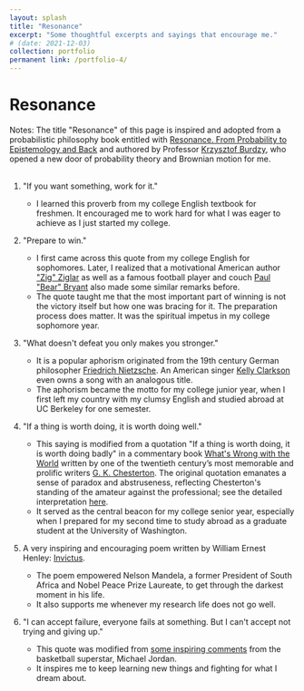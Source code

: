 ```yaml
---
layout: splash
title: "Resonance"
excerpt: "Some thoughtful excerpts and sayings that encourage me."
# (date: 2021-12-03)
collection: portfolio
permanent link: /portfolio-4/
---
```


<h1>Resonance</h1>

Notes: The title "Resonance" of this page is inspired and adopted from a probabilistic philosophy book entitled with [Resonance. From Probability to Epistemology and Back](https://www.worldscientific.com/worldscibooks/10.1142/p1073) and authored by Professor [Krzysztof Burdzy](https://sites.math.washington.edu/~burdzy/), who opened a new door of probability theory and Brownian motion for me.
<br/>
<br/>

1. "If you want something, work for it."
   * I learned this proverb from my college English textbook for freshmen. It encouraged me to work hard for what I was eager to achieve as I just started my college. 

2. "Prepare to win."
   * I first came across this quote from my college English for sophomores. Later, I realized that a motivational American author ["Zig" Ziglar](https://en.wikipedia.org/wiki/Zig_Ziglar) as well as a famous football player and couch [Paul "Bear" Bryant](https://en.wikipedia.org/wiki/Bear_Bryant) also made some similar remarks before. 
   * The quote taught me that the most important part of winning is not the victory itself but how one was bracing for it. The preparation process does matter. It was the spiritual impetus in my college sophomore year. 

3. "What doesn't defeat you only makes you stronger."
   * It is a popular aphorism originated from the 19th century German philosopher [Friedrich Nietzsche](https://en.wikipedia.org/wiki/Friedrich_Nietzsche). An American singer [Kelly Clarkson](https://en.wikipedia.org/wiki/Kelly_Clarkson) even owns a song with an analogous title.
   * The aphorism became the motto for my college junior year, when I first left my country with my clumsy English and studied abroad at UC Berkeley for one semester.

4. "If a thing is worth doing, it is worth doing well."
   * This saying is modified from a quotation "If a thing is worth doing, it is worth doing badly" in a commentary book [What's Wrong with the World](https://www.chesterton.org/store/product/whats-wrong-with-the-world-2/) written by one of the twentieth century’s most memorable and prolific writers [G. K. Chesterton](https://en.wikipedia.org/wiki/G._K._Chesterton). The original quotation emanates a sense of paradox and abstruseness, reflecting Chesterton's standing of the amateur against the professional; see the detailed interpretation [here](https://www.chesterton.org/a-thing-worth-doing/).
   * It served as the central beacon for my college senior year, especially when I prepared for my second time to study abroad as a graduate student at the University of Washington.

5. A very inspiring and encouraging poem written by William Ernest Henley: [Invictus](https://www.poetryfoundation.org/poems/51642/invictus). 
   * The poem empowered Nelson Mandela, a former President of South Africa and Nobel Peace Prize Laureate, to get through the darkest moment in his life.
   * It also supports me whenever my research life does not go well.
  
6. "I can accept failure, everyone fails at something. But I can't accept not trying and giving up."
   * This quote was modified from [some inspiring comments](https://medium.com/upchapter/i-can-accept-failure-everyone-fails-at-something-ce9b0881ab33) from the basketball superstar, Michael Jordan.
   * It inspires me to keep learning new things and fighting for what I dream about.
